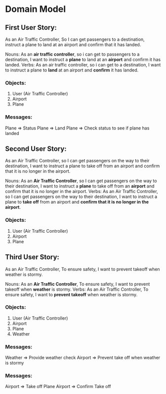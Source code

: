 # Domain Model

## First User Story:
As an Air Traffic Controller, So I can get passengers to a destination, instruct a plane to land at an airport and confirm that it has landed.

Nouns: As an **air traffic controller**, so i can get to passengers to a destination, I want to instruct a **plane** to land at an **airport** and confirm it has landed.
Verbs: As an air traffic controller, so i can get to a destination, I want to instruct a plane to **land** at an airport and **confirm** it has landed.

### Objects:
1. User (Air Traffic Controller)
2. Airport
3. Plane

### Messages:
Plane => Status
Plane => Land
Plane => Check status to see if plane has landed

## Second User Story:
As an Air Traffic Controller, so I can get passengers on the way to their destination, I want to instruct a plane to take off from an airport and confirm that it is no longer in the airport.

Nouns: As an **Air Traffic Controller**, so I can get passengers on the way to their destination, I want to instruct a **plane** to take off from an **airport** and confirm that it is no longer in the airport.
Verbs: As an Air Traffic Controller, so I can get passengers on the way to their destination, I want to instruct a plane to **take off** from an airport and **confirm that it is no longer in the airport**.

### Objects:
1. User (Air Traffic Controller)
2. Airport
3. Plane



## Third User Story:
As an Air Traffic Controller, To ensure safety, I want to prevent takeoff when weather is stormy.

Nouns: As an **Air Traffic Controller**, To ensure safety, I want to prevent takeoff when **weather** is stormy.
Verbs: As an Air Traffic Controller, To ensure safety, I want to **prevent takeoff** when weather is stormy.

### Objects:
1. User (Air Traffic Controller)
2. Airport
3. Plane
4. Weather

### Messages:
Weather => Provide weather check
Airport => Prevent take off when weather is stormy

### Messages:
Airport => Take off Plane
Airport => Confirm Take off
